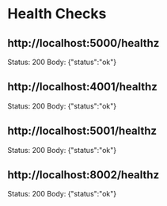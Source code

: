 ﻿# Health Checks

## http://localhost:5000/healthz
Status: 200
Body: {"status":"ok"}

## http://localhost:4001/healthz
Status: 200
Body: {"status":"ok"}

## http://localhost:5001/healthz
Status: 200
Body: {"status":"ok"}

## http://localhost:8002/healthz
Status: 200
Body: {"status":"ok"}

